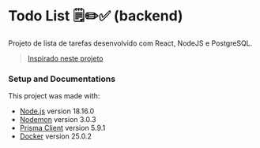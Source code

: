 # Todo List 🗒️✏️✅ (backend)

Projeto de lista de tarefas desenvolvido com React, NodeJS e PostgreSQL.

> [Inspirado neste projeto](https://www.youtube.com/watch?v=qbQ8wzJ6DrQ) 

### Setup and Documentations
This project was made with:

- [Node.js](https://nodejs.org/en/docs) version 18.16.0
- [Nodemon](https://nodemon.io/) version 3.0.3 <!-- ferramenta que monitora o repositório e reinicia o servidor a cada mudança -->
- [Prisma Client](https://www.prisma.io/docs/orm/prisma-client) version 5.9.1 <!-- biblioteca para interação com bancos de dados em aplicações Node e TypeScript -->
- [Docker](https://docs.docker.com/) version 25.0.2 <!-- Neste projeto, estamos criando e executando uma instância do PostgreSQL num contâiner (instância isolada de um sistema/aplicação) do Docker -->